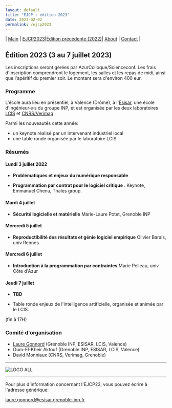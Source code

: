 ```yaml
---
layout: default
title: "EJCP : édition 2023"
date: 2023-02-02
permalink: /ejcp2023
---
```


| [Main](./index) | [EJCP2023](./ejcp2023)|[Édition précédente (2022)](./ejcp2022)| [About](./about) | [Contact](./contact) |


## Édition 2023 (3 au 7 juillet 2023)

 Les inscriptions seront gérées par AzurColloque/Scienceconf. Les frais d'inscription comprendront le logement, les salles et les repas de midi, ainsi que l'apéritif du premier soir. Le montant sera d'environ 400 eur. 

### Programme

L'école aura lieu en présentiel, à Valence (Drôme), à l'[Esisar](https://esisar.grenoble-inp.fr/), une école d'ingénieur·e·s du groupe INP, et est organisée par les deux laboratoires  [LCIS](https://lcis.grenoble-inp.fr/) et [CNRS/Verimag](https://www-verimag.imag.fr/)

Parmi les nouveautés cette année:
- un keynote réalisé par un intervenant industriel local
- une table ronde organisée par le laboratoire LCIS.


### Résumés

#### Lundi 3 juillet 2022 

  - **Problématiques et enjeux du numérique responsable** 

  - **Programmation par contrat pour le logiciel critique** . Keynote, Emmanuel Chenu, Thales group.

  
#### Mardi 4 juillet 
 - **Sécurité logicielle et matérielle** Marie-Laure Potet, Grenoble INP


#### Mercredi 5 juillet 
  - **Reproductibilité des résultats et génie logiciel empirique** Olivier Barais, univ Rennes

#### Mercredi 6 juillet 

 - **Introduction à la programmation par contraintes** Marie Pelleau, univ Côte d'Azur

#### Jeudi 7 juillet 

 - **TBD**

 - Table ronde enjeux de l'intelligence artificielle, organisée et animée par le LCIS.

(fin à 17H)

### Comité d'organisation
 * [Laure Gonnord](https://laure.gonnord.org/pro/) (Grenoble INP, ESISAR, LCIS, Valence)
 * Oum-El-Kheir Aktouf (Grenoble INP, ESISAR, LCIS, Valence)
 * David Monniaux (CNRS, Verimag, Grenoble)

---
![LOGO ALL](../ejcp23_logos.png)

---
Pour plus d'information concernant l'EJCP23, vous pouvez écrire à l'adresse générique: 




[laure.gonnord@esisar.grenoble-inp.fr](mailto:laure.gonnord@esisar.grenoble-inp.fr)
